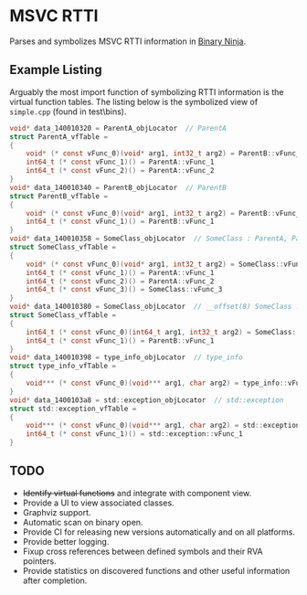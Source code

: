 # MSVC RTTI

Parses and symbolizes MSVC RTTI information in [Binary Ninja].

## Example Listing

Arguably the most import function of symbolizing RTTI information is the virtual function tables. The listing below is the symbolized view of `simple.cpp` (found in test\bins).

```c
void* data_140010320 = ParentA_objLocator  // ParentA
struct ParentA_vfTable = 
{
    void* (* const vFunc_0)(void* arg1, int32_t arg2) = ParentB::vFunc_0
    int64_t (* const vFunc_1)() = ParentA::vFunc_1
    int64_t (* const vFunc_2)() = ParentA::vFunc_2
}
void* data_140010340 = ParentB_objLocator  // ParentB
struct ParentB_vfTable = 
{
    void* (* const vFunc_0)(void* arg1, int32_t arg2) = ParentB::vFunc_0
    int64_t (* const vFunc_1)() = ParentB::vFunc_1
}
void* data_140010358 = SomeClass_objLocator  // SomeClass : ParentA, ParentB
struct SomeClass_vfTable = 
{
    void* (* const vFunc_0)(void* arg1, int32_t arg2) = SomeClass::vFunc_0
    int64_t (* const vFunc_1)() = ParentA::vFunc_1
    int64_t (* const vFunc_2)() = ParentA::vFunc_2
    int64_t (* const vFunc_3)() = SomeClass::vFunc_3
}
void* data_140010380 = SomeClass_objLocator  // __offset(8) SomeClass : ParentA, ParentB
struct SomeClass_vfTable = 
{
    int64_t (* const vFunc_0)(int64_t arg1, int32_t arg2) = SomeClass::vFunc_0
    int64_t (* const vFunc_1)() = ParentB::vFunc_1
}
void* data_140010398 = type_info_objLocator  // type_info
struct type_info_vfTable = 
{
    void*** (* const vFunc_0)(void*** arg1, char arg2) = type_info::vFunc_0
}
void* data_1400103a8 = std::exception_objLocator  // std::exception
struct std::exception_vfTable = 
{
    void*** (* const vFunc_0)(void*** arg1, char arg2) = std::exception::vFunc_0
    int64_t (* const vFunc_1)() = std::exception::vFunc_1
}
```

## TODO

- ~~Identify virtual functions~~ and integrate with component view.
- Provide a UI to view associated classes.
- Graphviz support.
- Automatic scan on binary open.
- Provide CI for releasing new versions automatically and on all platforms.
- Provide better logging.
- Fixup cross references between defined symbols and their RVA pointers.
- Provide statistics on discovered functions and other useful information after completion.

[Binary Ninja]: https://binary.ninja
